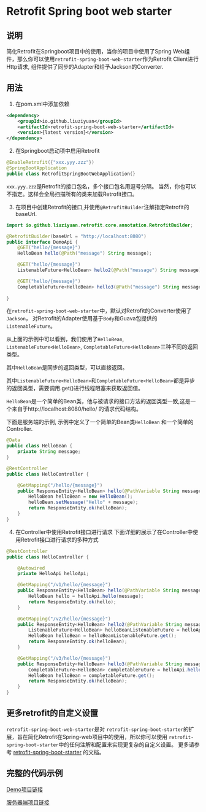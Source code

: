 # Retrofit Spring boot web starter
## 说明
简化Retrofit在Springboot项目中的使用，当你的项目中使用了Spring Web组件，那么你可以使用`retrofit-spring-boot-web-starter`作为Retrofit Client进行Http请求,
组件提供了同步的Adapter和给予Jackson的Converter.

## 用法
1. 在pom.xml中添加依赖
```xml
<dependency>
    <groupId>io.github.liuziyuan</groupId>
    <artifactId>retrofit-spring-boot-web-starter</artifactId>
    <version>{latest version}</version>
</dependency>
```

2. 在Springboot启动项中启用Retrofit
```java
@EnableRetrofit({"xxx.yyy.zzz"})
@SpringBootApplication
public class RetrofitSpringBootWebApplication{}
```
`xxx.yyy.zzz`是Retrofit的接口包名，多个接口包名用逗号分隔。
当然，你也可以不指定。这样会全局扫描所有的类来加载Retrofit接口。

3. 在项目中创建Retrofit的接口,并使用`@RetrofitBuilder`注解指定Retrofit的baseUrl.

```java
import io.github.liuziyuan.retrofit.core.annotation.RetrofitBuilder;

@RetrofitBuilder(baseUrl = "http://localhost:8080")
public interface DemoApi {
    @GET("hello/{message}")
    HelloBean hello(@Path("message") String message);

    @GET("hello/{message}")
    ListenableFuture<HelloBean> hello2(@Path("message") String message);

    @GET("hello/{message}")
    CompletableFuture<HelloBean> hello3(@Path("message") String message);
    
}
```
在`retrofit-spring-boot-web-starter`中，默认对Retrofit的Converter使用了`Jackson`，
对Retrofit的Adapter使用基于`Body`和Guava包提供的`ListenableFuture`。

从上面的示例中可以看到，我们使用了`HelloBean`, `ListenableFuture<HelloBean>`, `CompletableFuture<HelloBean>`三种不同的返回类型。

其中`HelloBean`是同步的返回类型，可以直接返回。

其中`ListenableFuture<HelloBean>`和`CompletableFuture<HelloBean>`都是异步的返回类型，需要调用.get()进行线程阻塞来获取返回值。

`HelloBean`是一个简单的Bean类，他与被请求的接口方法的返回类型一致,这是一个来自于http://localhost:8080/hello/ 的请求代码结构。

下面是服务端的示例, 示例中定义了一个简单的Bean类`HelloBean` 和一个简单的Controller.
```java
@Data
public class HelloBean {
    private String message;
}

```

```java
@RestController
public class HelloController {

    @GetMapping("/hello/{message}")
    public ResponseEntity<HelloBean> hello(@PathVariable String message) {
        HelloBean helloBean = new HelloBean();
        helloBean.setMessage("Hello" + message);
        return ResponseEntity.ok(helloBean);
    }
}
```

4. 在Controller中使用Retrofit接口进行请求
下面详细的展示了在Controller中使用Retrofit接口进行请求的多种方式
```java
@RestController
public class HelloController {

    @Autowired
    private HelloApi helloApi;

    @GetMapping("/v1/hello/{message}")
    public ResponseEntity<HelloBean> hello(@PathVariable String message) throws IOException {
        HelloBean hello = helloApi.hello(message);
        return ResponseEntity.ok(hello);
    }

    @GetMapping("/v2/hello/{message}")
    public ResponseEntity<HelloBean> hello2(@PathVariable String message) throws IOException, ExecutionException, InterruptedException {
        ListenableFuture<HelloBean> helloBeanListenableFuture = helloApi.hello2(message);
        HelloBean helloBean = helloBeanListenableFuture.get();
        return ResponseEntity.ok(helloBean);
    }

    @GetMapping("/v3/hello/{message}")
    public ResponseEntity<HelloBean> hello3(@PathVariable String message) throws IOException, ExecutionException, InterruptedException {
        CompletableFuture<HelloBean> completableFuture = helloApi.hello3(message);
        HelloBean helloBean = completableFuture.get();
        return ResponseEntity.ok(helloBean);
    }
}
```

## 更多retrofit的自定义设置
`retrofit-spring-boot-web-starter`是对 `retrofit-spring-boot-starter`的扩展，旨在简化Retrofit在Spring-web项目中的使用，所以你可以使用 `retrofit-spring-boot-starter`中的任何注解和配置来实现更复杂的自定义设置。
更多请参考 [retrofit-spring-boot-starter](https://github.com/liuziyuan/retrofit-spring-boot-starter/blob/main/README_CN.md) 的文档。

## 完整的代码示例
[Demo项目链接](https://github.com/liuziyuan/retrofit-spring-boot-starter-samples/tree/main/retrofit-spring-boot-web-starter-sample)

[服务器端项目链接](https://github.com/liuziyuan/retrofit-spring-boot-starter-samples/tree/main/retrofit-spring-boot-starter-sample-backend-services)

